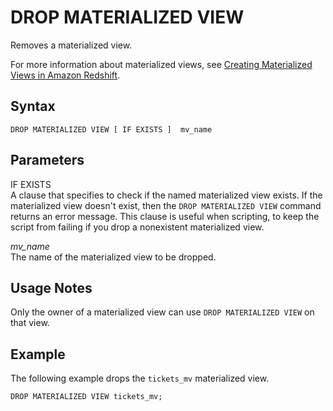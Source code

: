 # DROP MATERIALIZED VIEW<a name="materialized-view-drop-sql-command"></a>

Removes a materialized view\.

For more information about materialized views, see [Creating Materialized Views in Amazon Redshift](materialized-view-overview.md)\.

## Syntax<a name="mv_DROP_MATERIALIZED_VIEW-synopsis"></a>

```
DROP MATERIALIZED VIEW [ IF EXISTS ]  mv_name
```

## Parameters<a name="mv_DROP_MATERIALIZED_VIEW-parameters"></a>

IF EXISTS  
A clause that specifies to check if the named materialized view exists\. If the materialized view doesn't exist, then the `DROP MATERIALIZED VIEW` command returns an error message\. This clause is useful when scripting, to keep the script from failing if you drop a nonexistent materialized view\.

*mv\_name*  
The name of the materialized view to be dropped\.

## Usage Notes<a name="mv_DROP_MATERIALIZED_VIEW-usage"></a>

Only the owner of a materialized view can use `DROP MATERIALIZED VIEW` on that view\.

## Example<a name="mv_DROP_MATERIALIZED_VIEW-examples"></a>

The following example drops the `tickets_mv` materialized view\.

```
DROP MATERIALIZED VIEW tickets_mv;
```